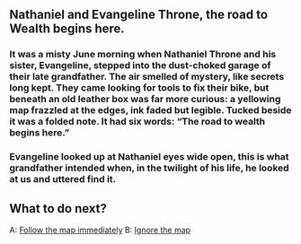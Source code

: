 

## Nathaniel and Evangeline Throne, the road to Wealth begins here.

### It was a misty June morning when Nathaniel Throne and his sister, Evangeline, stepped into the dust-choked garage of their late grandfather. The air smelled of mystery, like secrets long kept. They came looking for tools to fix their bike, but beneath an old leather box was far more curious: a yellowing map frazzled at the edges, ink faded but legible. Tucked beside it was a folded note. It had six words: “The road to wealth begins here.”  
### Evangeline looked up at Nathaniel eyes wide open, this is what grandfather intended when, in the twilight of his life, he looked at us and uttered find it. 

## What to do next? 
A: [Follow the map immediately](./follow_the_map.md)
B: [Ignore the map](ignore_the_map.md)

